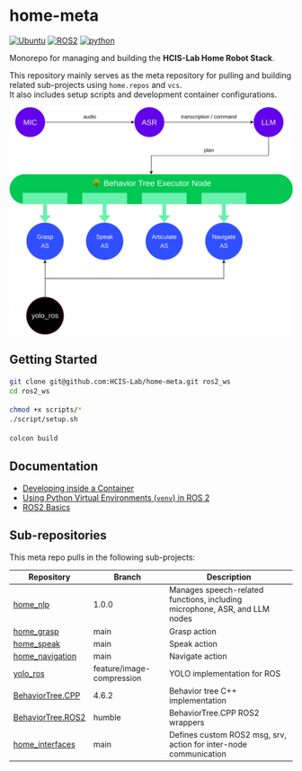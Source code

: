 # home-meta

[![Ubuntu](https://img.shields.io/badge/Ubuntu-22.04.5-E95420.svg?style=flat&logo=ros&logoColor=white)](https://releases.ubuntu.com/jammy/)
[![ROS2](https://img.shields.io/badge/ROS2-Humble-22314E.svg?style=flat&logo=ros&logoColor=white)](https://docs.ros.org/en/humble/index.html)
[![python](https://img.shields.io/badge/Python-3.10.12-3776AB.svg?style=flat&logo=python&logoColor=white)](https://www.python.org)

Monorepo for managing and building the **HCIS-Lab Home Robot Stack**.

This repository mainly serves as the meta repository for pulling and building related sub-projects using `home.repos` and `vcs`.  
It also includes setup scripts and development container configurations.

![Architecture](docs/arch.svg)

## Getting Started

```bash
git clone git@github.com:HCIS-Lab/home-meta.git ros2_ws
cd ros2_ws

chmod +x scripts/*
./script/setup.sh

colcon build
```

## Documentation

* [Developing inside a Container](./docs/devcontainer.md)
* [Using Python Virtual Environments (`venv`) in ROS 2](./docs/ros2_venv.md)
* [ROS2 Basics](./docs/ros2_basics.md)

## Sub-repositories

This meta repo pulls in the following sub-projects:

| Repository        | Branch | Description                                      |
|-------------------|--------|--------------------------------------------------|
| [home_nlp](https://github.com/HCIS-Lab/home-nlp.git) | 1.0.0 | Manages speech-related functions, including microphone, ASR, and LLM nodes |
| [home_grasp](https://github.com/HCIS-Lab/home-grasp.git) | main | Grasp action |
| [home_speak](https://github.com/HCIS-Lab/home-speak.git) | main | Speak action |
| [home_navigation](https://github.com/HCIS-Lab/home-navigation.git) | main | Navigate action |
| [yolo_ros](https://github.com/lnfu/yolo_ros.git) | feature/image-compression | YOLO implementation for ROS |
| [BehaviorTree.CPP](https://github.com/BehaviorTree/BehaviorTree.CPP.git) | 4.6.2 | Behavior tree C++ implementation |
| [BehaviorTree.ROS2](https://github.com/BehaviorTree/BehaviorTree.ROS2.git) | humble | BehaviorTree.CPP ROS2 wrappers |
| [home_interfaces](https://github.com/HCIS-Lab/home-interfaces.git) | main | Defines custom ROS2 msg, srv, action for inter-node communication |

